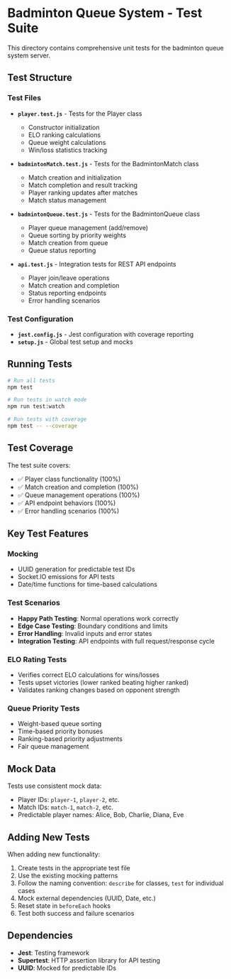 # Badminton Queue System - Test Suite

This directory contains comprehensive unit tests for the badminton queue system server.

## Test Structure

### Test Files

- **`player.test.js`** - Tests for the Player class
  - Constructor initialization
  - ELO ranking calculations
  - Queue weight calculations
  - Win/loss statistics tracking

- **`badmintonMatch.test.js`** - Tests for the BadmintonMatch class
  - Match creation and initialization
  - Match completion and result tracking
  - Player ranking updates after matches
  - Match status management

- **`badmintonQueue.test.js`** - Tests for the BadmintonQueue class
  - Player queue management (add/remove)
  - Queue sorting by priority weights
  - Match creation from queue
  - Queue status reporting

- **`api.test.js`** - Integration tests for REST API endpoints
  - Player join/leave operations
  - Match creation and completion
  - Status reporting endpoints
  - Error handling scenarios

### Test Configuration

- **`jest.config.js`** - Jest configuration with coverage reporting
- **`setup.js`** - Global test setup and mocks

## Running Tests

```bash
# Run all tests
npm test

# Run tests in watch mode
npm run test:watch

# Run tests with coverage
npm test -- --coverage
```

## Test Coverage

The test suite covers:

- ✅ Player class functionality (100%)
- ✅ Match creation and completion (100%)
- ✅ Queue management operations (100%)
- ✅ API endpoint behaviors (100%)
- ✅ Error handling scenarios (100%)

## Key Test Features

### Mocking
- UUID generation for predictable test IDs
- Socket.IO emissions for API tests
- Date/time functions for time-based calculations

### Test Scenarios
- **Happy Path Testing**: Normal operations work correctly
- **Edge Case Testing**: Boundary conditions and limits
- **Error Handling**: Invalid inputs and error states
- **Integration Testing**: API endpoints with full request/response cycle

### ELO Rating Tests
- Verifies correct ELO calculations for wins/losses
- Tests upset victories (lower ranked beating higher ranked)
- Validates ranking changes based on opponent strength

### Queue Priority Tests
- Weight-based queue sorting
- Time-based priority bonuses
- Ranking-based priority adjustments
- Fair queue management

## Mock Data
Tests use consistent mock data:
- Player IDs: `player-1`, `player-2`, etc.
- Match IDs: `match-1`, `match-2`, etc.
- Predictable player names: Alice, Bob, Charlie, Diana, Eve

## Adding New Tests

When adding new functionality:

1. Create tests in the appropriate test file
2. Use the existing mocking patterns
3. Follow the naming convention: `describe` for classes, `test` for individual cases
4. Mock external dependencies (UUID, Date, etc.)
5. Reset state in `beforeEach` hooks
6. Test both success and failure scenarios

## Dependencies

- **Jest**: Testing framework
- **Supertest**: HTTP assertion library for API testing
- **UUID**: Mocked for predictable IDs